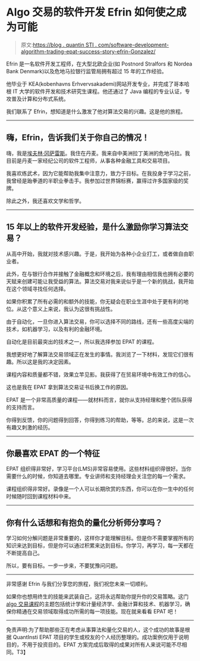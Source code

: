 # Algo 交易的软件开发 Efrin 如何使之成为可能

> 原文:[https://blog . quantin STI . com/software-development-algorithm-trading-epat-success-story-efrin-Gonzalez/](https://blog.quantinsti.com/software-development-algorithmic-trading-epat-success-story-efrin-gonzalez/)

Efrin 是一名软件开发工程师，在大型北欧企业(如 Postnord Stralfors 和 Nordea Bank Denmark)以及危地马拉银行监管局拥有超过 15 年的工作经验。

他毕业于 KEA(kobenhavns Erhvervsakademi)网站开发专业，并完成了哥本哈根 IT 大学的软件开发和技术研究生课程。他还通过了 Java 编程的专业认证，专攻普及计算和分布式系统。

我们联系了 Efrin，想知道是什么激发了他对算法交易的兴趣。这是他的旅程。

* * *

## 嗨，Efrin，告诉我们关于你自己的情况！

嗨，我是[埃夫林·冈萨雷斯](https://www.linkedin.com/in/efringonzalez/)。我住在丹麦。我来自中美洲拉丁美洲的危地马拉。我目前是丹麦一家经纪公司的软件工程师，从事各种金融工具和交易项目。

我喜欢练武术，因为它能帮助我集中注意力，致力于目标。在我投身于学习之前，我曾经是跆拳道的半职业拳击手。我参加过世界锦标赛，赢得过许多国家级的奖牌。

除此之外，我还喜欢文学和哲学。

* * *

## 15 年以上的软件开发经验，是什么激励你学习算法交易？

从高中开始，我就对技术感兴趣。于是，我开始为各种小企业打工，或者做自由职业者。

此外，在与银行合作并接触了金融概念和环境之后，我有理由相信我也拥有必要的天赋来创建可能让我受益的算法。算法交易对我来说似乎是一个新的挑战，我开始在这个领域寻找任何选择。

如果你积累了所有必需的和额外的技能，你无疑会在职业生涯中处于更有利的地位。从这个意义上来说，我认为这很有挑战性。

由于自动化，一旦你进入算法交易，你可以选择不同的路线，还有一些高度尖端的技术，如机器学习，以及有利的金融环境。

自动化是目前最突出的技术之一，所以我选择参加 EPAT 的课程。

我想更好地了解算法交易领域正在发生的事情。我浏览了一下材料，发现它们很有趣。所以这是我的决定因素。

课程内容和质量都不错，效果立竿见影。我获得了在贸易环境中有效工作的信心。

这也是我在 EPAT 拿到算法交易证书后换工作的原因。

EPAT 是一个非常高质量的课程——就材料而言，就你从支持经理和整个团队获得的支持而言。

你得到反馈，你的问题得到回答，你得到练习的帮助，等等。总的来说，这是一次有趣又刺激的经历。

* * *

## 你最喜欢 EPAT 的一个特征

EPAT 组织得非常好，学习平台(LMS)非常容易使用。这些材料组织得很好。当你需要什么的时候，你知道去哪里。专业讲师和支持经理会关注您的每一个需求。

课程组织得非常好。录像是一个人可以长期欣赏的东西，你可以在你一生中的任何时候随时回到课程材料中来。

* * *

## 你有什么话想和有抱负的量化分析师分享吗？

学习如何分解问题是非常重要的，这样你才能理解目标。但是你不需要掌握所有的知识来达到目标，但是你可以通过积累来达到目标。你学习，再学习，每一天都在不断提高自己。

所以，要有目标。一步一步来，不要犹豫问问题。

* * *

非常感谢 Efrin 与我们分享您的旅程，我们祝您未来一切顺利。

如果你也想用终生的技能来武装自己，这将永远帮助你提升你的交易策略。这门 [algo 交易课程](https://www.quantinsti.com/epat)的主题包括统计学和计量经济学、金融计算和技术、机器学习，确保你精通在交易领域取得成功所需的每一项技能。现在就来看看 EPAT 吧！

* * *

免责声明:为了帮助那些正在考虑从事算法和量化交易的人，这个成功的故事是根据 QuantInsti EPAT 项目的学生或校友的个人经历整理的。成功案例仅用于说明目的，不用于投资目的。EPAT 方案完成后取得的成果对所有人来说可能不尽相同。T3】